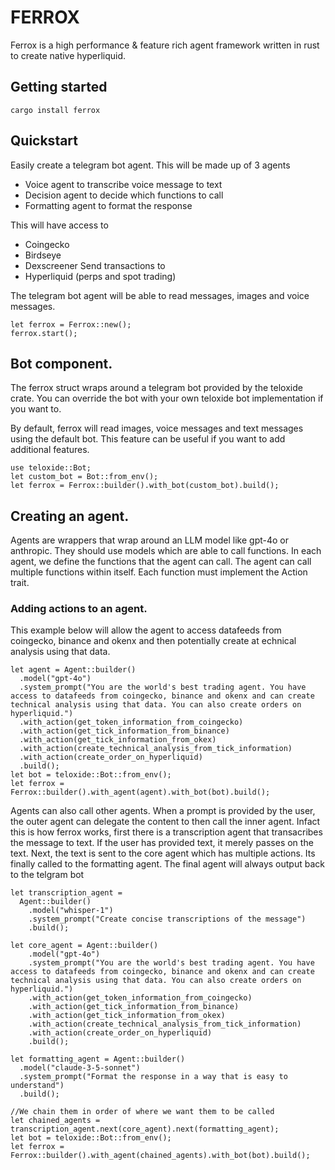 # FERROX

Ferrox is a high performance & feature rich agent framework written in rust to create native hyperliquid.

## Getting started
```
cargo install ferrox
```

## Quickstart
Easily create a telegram bot agent. This will be made up of 3 agents
- Voice agent to transcribe voice message to text
- Decision agent to decide which functions to call
- Formatting agent to format the response


This will have access to
- Coingecko
- Birdseye
- Dexscreener
Send transactions to
- Hyperliquid (perps and spot trading)


The telegram bot agent will be able to read messages, images and voice messages.
```
let ferrox = Ferrox::new();
ferrox.start();
```


## Bot component.

The ferrox struct wraps around a telegram bot provided by the teloxide crate. You can override the bot with your own teloxide bot implementation if you want to.

By default, ferrox will read images, voice messages and text messages using the default bot. This feature can be useful if you want to add additional features.

```
use teloxide::Bot;
let custom_bot = Bot::from_env();
let ferrox = Ferrox::builder().with_bot(custom_bot).build();
```


## Creating an agent.
Agents are wrappers that wrap around an LLM model like gpt-4o or anthropic. They should use models which are able to call functions. In each agent, we define the functions that the agent can call. The agent can call multiple functions within itself.
Each function must implement the Action trait.

### Adding actions to an agent.

This example below will allow the agent to access datafeeds from coingecko, binance and okenx and then potentially create at echnical analysis using that data.
```
let agent = Agent::builder()
  .model("gpt-4o")
  .system_prompt("You are the world's best trading agent. You have access to datafeeds from coingecko, binance and okenx and can create technical analysis using that data. You can also create orders on hyperliquid.")
  .with_action(get_token_information_from_coingecko)
  .with_action(get_tick_information_from_binance)
  .with_action(get_tick_information_from_okex)
  .with_action(create_technical_analysis_from_tick_information)
  .with_action(create_order_on_hyperliquid)
  .build();
let bot = teloxide::Bot::from_env();
let ferrox = Ferrox::builder().with_agent(agent).with_bot(bot).build();
```

Agents can also call other agents. When a prompt is provided by the user, the outer agent can delegate the content to then call the inner agent. Infact this is how ferrox works, first there is a transcription agent that transacribes the message to text. If the user has provided text, it merely passes on the text. Next, the text is sent to the core agent which has multiple actions. Its finally called to the formatting agent.
The final agent will always output back to the telgram bot
```
let transcription_agent = 
  Agent::builder()
    .model("whisper-1")
    .system_prompt("Create concise transcriptions of the message")
    .build();

let core_agent = Agent::builder()
    .model("gpt-4o")
    .system_prompt("You are the world's best trading agent. You have access to datafeeds from coingecko, binance and okenx and can create technical analysis using that data. You can also create orders on hyperliquid.")
    .with_action(get_token_information_from_coingecko)
    .with_action(get_tick_information_from_binance)
    .with_action(get_tick_information_from_okex)
    .with_action(create_technical_analysis_from_tick_information)
    .with_action(create_order_on_hyperliquid)
    .build();

let formatting_agent = Agent::builder()
  .model("claude-3-5-sonnet")
  .system_prompt("Format the response in a way that is easy to understand")
  .build();

//We chain them in order of where we want them to be called
let chained_agents = transcription_agent.next(core_agent).next(formatting_agent);
let bot = teloxide::Bot::from_env();
let ferrox = Ferrox::builder().with_agent(chained_agents).with_bot(bot).build();
```
